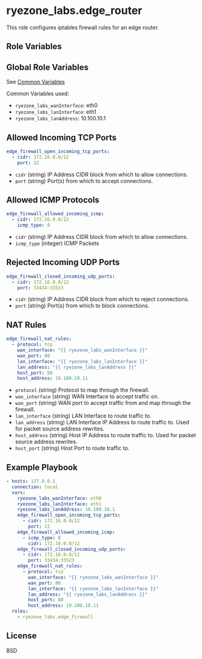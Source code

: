 ryezone_labs.edge_router
=========

This role configures iptables firewall rules for an edge router.

Role Variables
--------------

## Global Role Variables

See [Common Variables](https://github.com/ryezone-labs/documentation/blob/master/common-variables.md)

Common Variables used:

- `ryezone_labs_wanInterface`: eth0
- `ryezone_labs_lanInterface`: eth1
- `ryezone_labs_lanAddress`: 10.100.10.1

## Allowed Incoming TCP Ports

```yaml
edge_firewall_open_incoming_tcp_ports:
  - cidr: 172.16.0.0/12
    port: 22
```

- `cidr` (string) IP Address CIDR block from which to allow connections.
- `port` (string) Port(s) from which to accept connections.

## Allowed ICMP Protocols

```yaml
edge_firewall_allowed_incoming_icmp:
  - cidr: 172.16.0.0/12
    icmp_type: 8
```

- `cidr` (string) IP Address CIDR block from which to allow connections.
- `icmp_type` (integer) ICMP Packets 

## Rejected Incoming UDP Ports

```yaml
edge_firewall_closed_incoming_udp_ports:
  - cidr: 172.16.0.0/12
    port: 33434:33523
```

- `cidr` (string) IP Address CIDR block from which to reject connections.
- `port` (string) Port(s) from which to block connections.

## NAT Rules

```yaml
edge_firewall_nat_rules:
  - protocol: tcp
    wan_interface: "{{ ryezone_labs_wanInterface }}"
    wan_port: 80
    lan_interface: "{{ ryezone_labs_lanInterface }}"
    lan_address: "{{ ryezone_labs_lanAddress }}"
    host_port: 80
    host_address: 10.100.10.11
```

- `protocol` (string) Protocol to map through the firewall.
- `wan_interface` (string) WAN Interface to accept traffic on.
- `wan_port` (string) WAN port to accept traffic from and map through the firewall.
- `lan_interface` (string) LAN Interface to route traffic to.
- `lan_address` (string) LAN Interface IP Address to route traffic to.  Used for packet source address rewrites.
- `host_address` (string) Host IP Address to route traffic to.  Used for packet source address rewrites.
- `host_port` (string) Host Port to route traffic to.

Example Playbook
----------------

```yaml
- hosts: 127.0.0.1
  connection: local
  vars:
    ryezone_labs_wanInterface: eth0
    ryezone_labs_lanInterface: eth1
    ryezone_labs_lanAddress: 10.100.10.1
    edge_firewall_open_incoming_tcp_ports:
      - cidr: 172.16.0.0/12
        port: 22
    edge_firewall_allowed_incoming_icmp:
      - icmp_type: 8
        cidr: 172.16.0.0/12
    edge_firewall_closed_incoming_udp_ports:
      - cidr: 172.16.0.0/12
        port: 33434:33523
    edge_firewall_nat_rules:
      - protocol: tcp
        wan_interface: "{{ ryezone_labs_wanInterface }}"
        wan_port: 80
        lan_interface: "{{ ryezone_labs_lanInterface }}"
        lan_address: "{{ ryezone_labs_lanAddress }}"
        host_port: 80
        host_address: 10.100.10.11
  roles:
    - ryezone_labs.edge_firewall
```

License
-------

BSD
